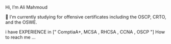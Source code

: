 Hi, I’m Ali Mahmoud

🔬 I'm currently studying for offensive certificates including the OSCP, CRTO, and the OSWE.

i have EXPERIENCE in [" ComptiaA+, MCSA , RHCSA , CCNA , OSCP "]
How to reach me ...

<!---
ali-mahmoud/ali-mahmoud is a ✨ special ✨ repository because its `README.md` (this file) appears on your GitHub profile.
You can click the Preview link to take a look at your changes.
--->

